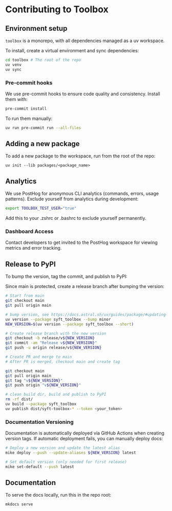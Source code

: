 # Contributing to Toolbox

## Environment setup

`toolbox` is a monorepo, with all dependencies managed as a uv workspace.

To install, create a virtual environment and sync dependencies:

```bash
cd toolbox # The root of the repo
uv venv
uv sync
```

### Pre-commit hooks

We use pre-commit hooks to ensure code quality and consistency. Install them with:

```bash
pre-commit install
```

To run them manually:

```bash
uv run pre-commit run --all-files
```

## Adding a new package

To add a new package to the workspace, run from the root of the repo:

```
uv init --lib packages/<package_name>
```

## Analytics

We use PostHog for anonymous CLI analytics (commands, errors, usage patterns).
Exclude yourself from analytics during development:

```bash
export TOOLBOX_TEST_USER="true"
```

Add this to your .zshrc or .bashrc to exclude yourself permanently.

### Dashboard Access

Contact developers to get invited to the PostHog workspace for viewing metrics and error tracking.

## Release to PyPI

To bump the version, tag the commit, and publish to PyPI:

Since main is protected, create a release branch after bumping the version:

```bash
# Start from main
git checkout main
git pull origin main

# bump version, see https://docs.astral.sh/uv/guides/package/#updating-your-version
uv version --package syft_toolbox --bump minor
NEW_VERSION=$(uv version --package syft_toolbox --short)

# Create release branch with the new version
git checkout -b release/v${NEW_VERSION}
git commit -am "Release v${NEW_VERSION}"
git push -u origin release/v${NEW_VERSION}

# Create PR and merge to main
# After PR is merged, checkout main and create tag

git checkout main
git pull origin main
git tag "v${NEW_VERSION}"
git push origin "v${NEW_VERSION}"

# clean build dir, build and publish to PyPI
rm -rf dist/
uv build --package syft_toolbox
uv publish dist/syft-toolbox-* --token <your_token>
```

### Documentation Versioning

Documentation is automatically deployed via GitHub Actions when creating version tags.
If automatic deployment fails, you can manually deploy docs:

```bash
# Deploy a new version and update the latest alias
mike deploy --push --update-aliases ${NEW_VERSION} latest

# Set default version (only needed for first release)
mike set-default --push latest
```

## Documentation

To serve the docs locally, run this in the repo root:

```
mkdocs serve
```
